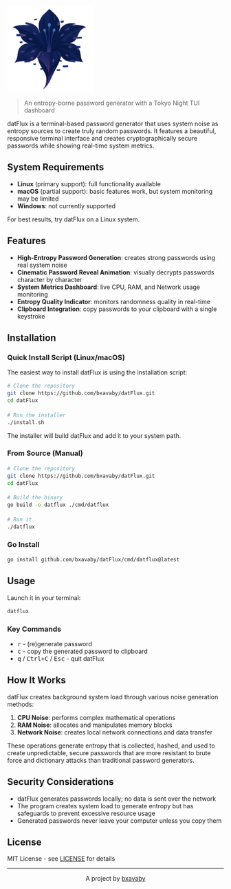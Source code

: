 <img src="assets/df.png" alt="datFlux Logo" width="200"/>

> An entropy-borne password generator with a Tokyo Night TUI dashboard

datFlux is a terminal-based password generator that uses system noise as entropy sources to create truly random passwords. It features a beautiful, responsive terminal interface and creates cryptographically secure passwords while showing real-time system metrics.

## System Requirements

- **Linux** (primary support): full functionality available
- **macOS** (partial support): basic features work, but system monitoring may be limited
- **Windows**: not currently supported

For best results, try datFlux on a Linux system.

## Features

- **High-Entropy Password Generation**: creates strong passwords using real system noise
- **Cinematic Password Reveal Animation**: visually decrypts passwords character by character
- **System Metrics Dashboard**: live CPU, RAM, and Network usage monitoring
- **Entropy Quality Indicator**: monitors randomness quality in real-time
- **Clipboard Integration**: copy passwords to your clipboard with a single keystroke

## Installation

### Quick Install Script (Linux/macOS)

The easiest way to install datFlux is using the installation script:

```bash
# Clone the repository
git clone https://github.com/bxavaby/datFlux.git
cd datFlux

# Run the installer
./install.sh
```

The installer will build datFlux and add it to your system path.

### From Source (Manual)

```bash
# Clone the repository
git clone https://github.com/bxavaby/datFlux.git
cd datFlux

# Build the binary
go build -o datflux ./cmd/datflux

# Run it
./datflux
```

### Go Install

```bash
go install github.com/bxavaby/datFlux/cmd/datflux@latest
```

## Usage

Launch it in your terminal:

```bash
datflux
```

### Key Commands

- <kbd>r</kbd> - (re)generate password
- <kbd>c</kbd> - copy the generated password to clipboard
- <kbd>q</kbd> / <kbd>Ctrl+C</kbd> / <kbd>Esc</kbd> - quit datFlux

## How It Works

datFlux creates background system load through various noise generation methods:

1. **CPU Noise**: performs complex mathematical operations
2. **RAM Noise**: allocates and manipulates memory blocks
3. **Network Noise**: creates local network connections and data transfer

These operations generate entropy that is collected, hashed, and used to create unpredictable, secure passwords that are more resistant to brute force and dictionary attacks than traditional password generators.

## Security Considerations

- datFlux generates passwords locally; no data is sent over the network
- The program creates system load to generate entropy but has safeguards to prevent excessive resource usage
- Generated passwords never leave your computer unless you copy them

## License

MIT License - see [LICENSE](LICENSE) for details

---

<p align="center">A project by <a href="https://github.com/bxavaby">bxavaby</a></p>
